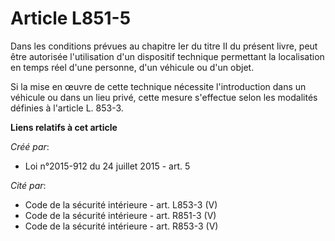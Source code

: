 # Article L851-5

Dans les conditions prévues au chapitre Ier du titre II du présent livre, peut être autorisée l'utilisation d'un dispositif
technique permettant la localisation en temps réel d'une personne, d'un véhicule ou d'un objet. 

Si la mise en œuvre de cette technique nécessite l'introduction dans un véhicule ou dans un lieu privé, cette mesure
s'effectue selon les modalités définies à l'article L. 853-3.

**Liens relatifs à cet article**

_Créé par_:

  - Loi n°2015-912 du 24 juillet 2015 - art. 5

_Cité par_:

  - Code de la sécurité intérieure - art. L853-3 (V)
  - Code de la sécurité intérieure - art. R851-3 (V)
  - Code de la sécurité intérieure - art. R853-3 (V)
